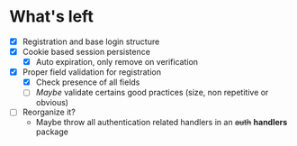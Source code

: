 # What's left
- [x] Registration and base login structure
- [x] Cookie based session persistence
    - [x] Auto expiration, only remove on verification
- [x] Proper field validation for registration
    - [x] Check presence of all fields 
    - [ ] *Maybe* validate certains good practices (size, non repetitive or obvious)
- [ ] Reorganize it?
    - Maybe throw all authentication related handlers in an ~~auth~~ **handlers** package


